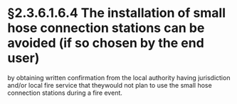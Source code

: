 # §2.3.6.1.6.4 The installation of small hose connection stations can be avoided (if so chosen by the end user)



by obtaining written confirmation from the local authority having jurisdiction and/or local fire service that theywould not plan to use the small hose connection stations during a fire event.